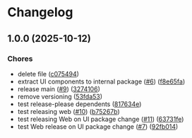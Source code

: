 # Changelog

## 1.0.0 (2025-10-12)


### Chores

* delete file ([c075494](https://github.com/ramadantu/budget-app/commit/c0754944b1bb97ff127757ed4da4f3bc39300d6a))
* extract UI components to internal package ([#6](https://github.com/ramadantu/budget-app/issues/6)) ([f8e65fa](https://github.com/ramadantu/budget-app/commit/f8e65fa648ce7af2165a424f358a6f85a12d51bb))
* release main ([#9](https://github.com/ramadantu/budget-app/issues/9)) ([3274106](https://github.com/ramadantu/budget-app/commit/32741069bb48b49929b4f61eef70b7be0e0d648e))
* remove versioning ([53fda53](https://github.com/ramadantu/budget-app/commit/53fda53c4fa157251a3ef1cac0f131fa58cbb274))
* test release-please dependents ([817634e](https://github.com/ramadantu/budget-app/commit/817634e530423304bc0cbb6d36d772a02b5cda3f))
* test releasing web ([#10](https://github.com/ramadantu/budget-app/issues/10)) ([b75267b](https://github.com/ramadantu/budget-app/commit/b75267bb34873a6f59eaa97da2823a9b6af2a88b))
* test releasing Web on UI package change ([#11](https://github.com/ramadantu/budget-app/issues/11)) ([63731fe](https://github.com/ramadantu/budget-app/commit/63731fe53763effbc17a78379847a3d2438523ad))
* test Web release on UI package change ([#7](https://github.com/ramadantu/budget-app/issues/7)) ([92fb014](https://github.com/ramadantu/budget-app/commit/92fb0143438e928efe3fd9fd579013ff4963e8c6))
